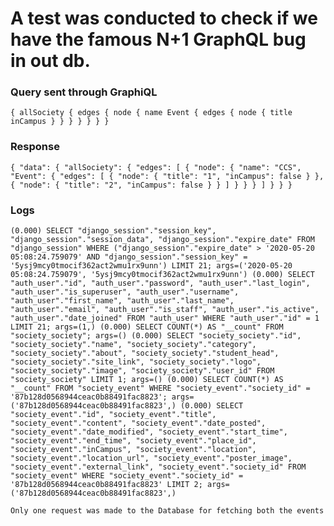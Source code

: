 # A test was conducted to check if we have the famous N+1 GraphQL bug in out db.

### Query sent through GraphiQL
`
{
  allSociety {
    edges {
      node {
        name
        Event {
          edges {
            node {
              title
              inCampus
            }
          }
        }
      }
    }
  }
}
`
### Response
`
{
  "data": {
    "allSociety": {
      "edges": [
        {
          "node": {
            "name": "CCS",
            "Event": {
              "edges": [
                {
                  "node": {
                    "title": "1",
                    "inCampus": false
                  }
                },
                {
                  "node": {
                    "title": "2",
                    "inCampus": false
                  }
                }
              ]
            }
          }
        }
      ]
    }
  }
}
`

### Logs
`
(0.000) SELECT "django_session"."session_key", "django_session"."session_data", "django_session"."expire_date" FROM "django_session" WHERE ("django_session"."expire_date" > '2020-05-20 05:08:24.759079' AND "django_session"."session_key" = '5ysj9mcy0tmocif362act2wmu1rx9unn') LIMIT 21; args=('2020-05-20 05:08:24.759079', '5ysj9mcy0tmocif362act2wmu1rx9unn')
(0.000) SELECT "auth_user"."id", "auth_user"."password", "auth_user"."last_login", "auth_user"."is_superuser", "auth_user"."username", "auth_user"."first_name", "auth_user"."last_name", "auth_user"."email", "auth_user"."is_staff", "auth_user"."is_active", "auth_user"."date_joined" FROM "auth_user" WHERE "auth_user"."id" = 1 LIMIT 21; args=(1,)
(0.000) SELECT COUNT(*) AS "__count" FROM "society_society"; args=()
(0.000) SELECT "society_society"."id", "society_society"."name", "society_society"."category", "society_society"."about", "society_society"."student_head", "society_society"."site_link", "society_society"."logo", "society_society"."image", "society_society"."user_id" FROM "society_society" LIMIT 1; args=()
(0.000) SELECT COUNT(*) AS "__count" FROM "society_event" WHERE "society_event"."society_id" = '87b128d0568944ceac0b88491fac8823'; args=('87b128d0568944ceac0b88491fac8823',)
(0.000) SELECT "society_event"."id", "society_event"."title", "society_event"."content", "society_event"."date_posted", "society_event"."date_modified", "society_event"."start_time", "society_event"."end_time", "society_event"."place_id", "society_event"."inCampus", "society_event"."location", "society_event"."location_url", "society_event"."poster_image", "society_event"."external_link", "society_event"."society_id" FROM "society_event" WHERE "society_event"."society_id" = '87b128d0568944ceac0b88491fac8823' LIMIT 2; args=('87b128d0568944ceac0b88491fac8823',)
`

`Only one request was made to the Database for fetching both the events`